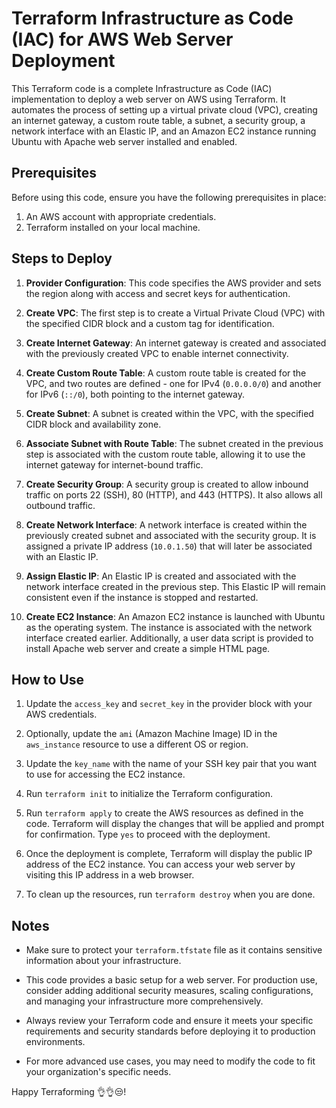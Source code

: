 # Terraform Infrastructure as Code (IAC) for AWS Web Server Deployment

This Terraform code is a complete Infrastructure as Code (IAC) implementation to deploy a web server on AWS using Terraform. It automates the process of setting up a virtual private cloud (VPC), creating an internet gateway, a custom route table, a subnet, a security group, a network interface with an Elastic IP, and an Amazon EC2 instance running Ubuntu with Apache web server installed and enabled.

## Prerequisites
Before using this code, ensure you have the following prerequisites in place:

1. An AWS account with appropriate credentials.
2. Terraform installed on your local machine.

## Steps to Deploy
1. **Provider Configuration**: This code specifies the AWS provider and sets the region along with access and secret keys for authentication.

2. **Create VPC**: The first step is to create a Virtual Private Cloud (VPC) with the specified CIDR block and a custom tag for identification.

3. **Create Internet Gateway**: An internet gateway is created and associated with the previously created VPC to enable internet connectivity.

4. **Create Custom Route Table**: A custom route table is created for the VPC, and two routes are defined - one for IPv4 (`0.0.0.0/0`) and another for IPv6 (`::/0`), both pointing to the internet gateway.

5. **Create Subnet**: A subnet is created within the VPC, with the specified CIDR block and availability zone.

6. **Associate Subnet with Route Table**: The subnet created in the previous step is associated with the custom route table, allowing it to use the internet gateway for internet-bound traffic.

7. **Create Security Group**: A security group is created to allow inbound traffic on ports 22 (SSH), 80 (HTTP), and 443 (HTTPS). It also allows all outbound traffic.

8. **Create Network Interface**: A network interface is created within the previously created subnet and associated with the security group. It is assigned a private IP address (`10.0.1.50`) that will later be associated with an Elastic IP.

9. **Assign Elastic IP**: An Elastic IP is created and associated with the network interface created in the previous step. This Elastic IP will remain consistent even if the instance is stopped and restarted.

10. **Create EC2 Instance**: An Amazon EC2 instance is launched with Ubuntu as the operating system. The instance is associated with the network interface created earlier. Additionally, a user data script is provided to install Apache web server and create a simple HTML page.

## How to Use
1. Update the `access_key` and `secret_key` in the provider block with your AWS credentials.

2. Optionally, update the `ami` (Amazon Machine Image) ID in the `aws_instance` resource to use a different OS or region.

3. Update the `key_name` with the name of your SSH key pair that you want to use for accessing the EC2 instance.

4. Run `terraform init` to initialize the Terraform configuration.

5. Run `terraform apply` to create the AWS resources as defined in the code. Terraform will display the changes that will be applied and prompt for confirmation. Type `yes` to proceed with the deployment.

6. Once the deployment is complete, Terraform will display the public IP address of the EC2 instance. You can access your web server by visiting this IP address in a web browser.

7. To clean up the resources, run `terraform destroy` when you are done.

## Notes
- Make sure to protect your `terraform.tfstate` file as it contains sensitive information about your infrastructure.

- This code provides a basic setup for a web server. For production use, consider adding additional security measures, scaling configurations, and managing your infrastructure more comprehensively.

- Always review your Terraform code and ensure it meets your specific requirements and security standards before deploying it to production environments.

- For more advanced use cases, you may need to modify the code to fit your organization's specific needs.

Happy Terraforming 👌👌😒!
